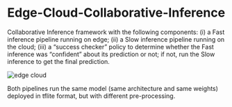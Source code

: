 # Edge-Cloud-Collaborative-Inference
Collaborative Inference framework with the following components: 
    (i) a Fast inference pipeline running on edge;
    (ii) a Slow inference pipeline running on the cloud;
    (iii) a “success checker” policy to determine whether the Fast inference was “confident” about its prediction or not; if not, run the Slow inference to get the final     prediction.



![edge cloud](https://user-images.githubusercontent.com/70110839/209355345-1b9b7669-db17-49a7-9c95-b90af3489ea9.png)

Both pipelines run the same model (same architecture and same weights) deployed in tflite format, but with
different pre-processing.
